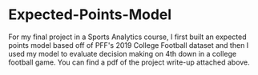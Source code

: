 # Expected-Points-Model
For my final project in a Sports Analytics course, I first built an expected points model based off of PFF's 2019 College Football dataset and then I used my model to evaluate decision making on 4th down in a college football game. You can find a pdf of the project write-up attached above. 
